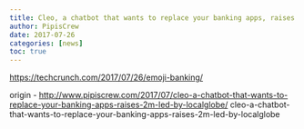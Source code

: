 ```yaml
---
title: Cleo, a chatbot that wants to replace your banking apps, raises £2M led by LocalGlobe
author: PipisCrew
date: 2017-07-26
categories: [news]
toc: true
---
```


https://techcrunch.com/2017/07/26/emoji-banking/

origin - http://www.pipiscrew.com/2017/07/cleo-a-chatbot-that-wants-to-replace-your-banking-apps-raises-2m-led-by-localglobe/ cleo-a-chatbot-that-wants-to-replace-your-banking-apps-raises-2m-led-by-localglobe
